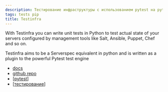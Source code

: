 ```yaml
---
description: Тестирование инфраструктуры с использованием pytest на python
tags: tests pip
title: Testinfra
---
```


With Testinfra you can write unit tests in Python to test actual state of your servers configured by management tools like Salt, Ansible, Puppet, Chef and so on.

Testinfra aims to be a Serverspec equivalent in python and is written as a plugin to the powerful Pytest test engine

- [docs](https://testinfra.readthedocs.io/en/latest/)
- [github repo](https://github.com/pytest-dev/pytest-testinfra)
- [[pytest]]
- [[тестирование]]

[//begin]: # "Autogenerated link references for markdown compatibility"
[pytest]: pytest "Pytest"
[тестирование]: ../lists/тестирование "Основные принципы тестровния"
[//end]: # "Autogenerated link references"